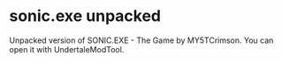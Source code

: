 # sonic.exe unpacked
 Unpacked version of SONIC.EXE - The Game by MY5TCrimson.
You can open it with UndertaleModTool.